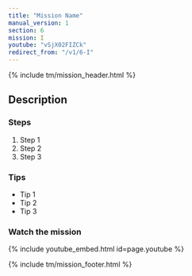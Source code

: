 ```yaml
---
title: "Mission Name"
manual_version: 1
section: 6
mission: I
youtube: "vSjX02FIZCk"
redirect_from: "/v1/6-I"
---
```


{% include tm/mission_header.html %}

## Description

### Steps

1. Step 1
2. Step 2
3. Step 3

### Tips

* Tip 1
* Tip 2
* Tip 3

### Watch the mission

{% include youtube_embed.html id=page.youtube %}

{% include tm/mission_footer.html %}